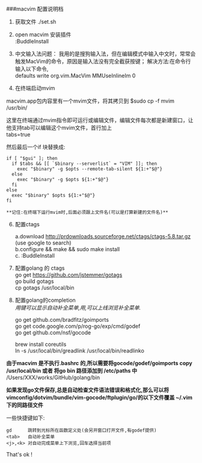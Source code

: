 ###macvim 配置说明档

1. 获取文件 
    ./set.sh
    
3. open macvim 安装插件  
	:BuddleInstall  


4. 中文输入法问题：
我用的是搜狗输入法，但在编辑模式中输入中文时，常常会触发MacVim的命令，原因是输入法没有完全截获按键；
解决方法:在命令行输入以下命令,  
	defaults write org.vim.MacVim MMUseInlineIm 0

5. 在终端启动mvim

macvim.app包内容里有一个mvim文件，将其拷贝到 
	$sudo cp -f mvim /usr/bin/

这里在终端通过mvim指令即可运行或编辑文件，编辑文件每次都是新建窗口，让他支持tab可以编辑这个mvim文件，首行加上  
	tabs=true

然后最后一个if 块替换成:

	if [ "$gui" ]; then
	  if $tabs && [[ `$binary --serverlist` = "VIM" ]]; then
		exec "$binary" -g $opts --remote-tab-silent ${1:+"$@"}
	  else
		exec "$binary" -g $opts ${1:+"$@"}
	  fi
	else
	  exec "$binary" $opts ${1:+"$@"}
	fi

	**记住:在终端下运行mvim时,后面必须跟上文件名(可以是打算新建的文件名)**

6. 配置ctags

	a.download http://prdownloads.sourceforge.net/ctags/ctags-5.8.tar.gz (use google to search)  
	b.configure && make && sudo make install  
	c. :BuddleInstall  

7. 配置golang 的 ctags  
	go get https://github.com/jstemmer/gotags  
	go build gotags  
	cp gotags /usr/local/bin 

8. 配置golang的completion  
	*用<tab>键可以显示自动补全菜单,用<j>,<k>可以上线浏览补全菜单.*  

	go get github.com/bradfitz/goimports  
	go get code.google.com/p/rog-go/exp/cmd/godef  
	go get github.com/nsf/gocode  

	brew install coreutils  
	ln -s /usr/local/bin/greadlink /usr/local/bin/readlinko  

**由于macvim 是不执行.bashrc 的,所以需要将gocode/godef/goimports copy /usr/local/bin 或者 将go bin 路径添加到 /etc/paths 中**  
	/Users/XXX/works/GitHub/golang/bin  

**如果发现go文件保存,总是自动检查文件语法错误和格式化,那么可以将vimconfig/dotvim/bundle/vim-gocode/ftplugin/go/的以下文件覆盖 ~/.vim下的同路径文件**

一些快捷键如下:

	gd		跳转到光标所在函数定义处(会另开窗口打开文件,有godef提供)
	<tab>	自动补全菜单
	<j>,<k> 对自动完成菜单上下浏览,回车选择当前项


That's ok !

